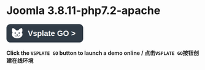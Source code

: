 # Joomla 3.8.11-php7.2-apache

<a href="https://www.vsplate.com/?docker-compose=https://github.com/vsplate/dcenvs/joomla/3.8.11-php7.2-apache"><img alt="VSPLATE GO" src="https://raw.githubusercontent.com/vsplate/images/master/vsgo_btn.png" width="200px"></a>

**Click the `VSPLATE GO` button to launch a demo online / 点击`VSPLATE GO`按钮创建在线环境**